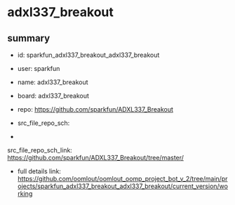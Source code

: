 # adxl337_breakout
 
## summary 
* id: sparkfun_adxl337_breakout_adxl337_breakout
* user: sparkfun
* name: adxl337_breakout
* board: adxl337_breakout
* repo: https://github.com/sparkfun/ADXL337_Breakout



* src_file_repo_sch: 
*
 src_file_repo_sch_link: https://github.com/sparkfun/ADXL337_Breakout/tree/master/
* full details link: https://github.com/oomlout/oomlout_oomp_project_bot_v_2/tree/main/projects/sparkfun_adxl337_breakout_adxl337_breakout/current_version/working  






